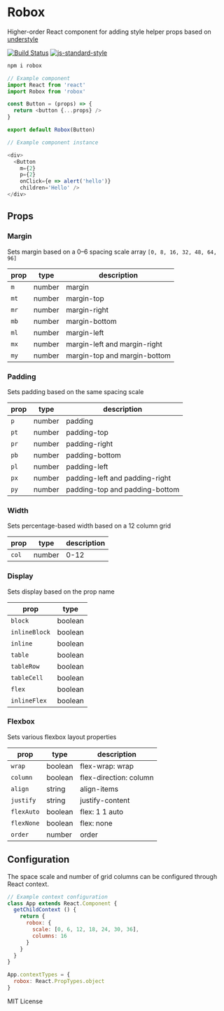 
# Robox

Higher-order React component for adding style helper props based on [understyle](https://github.com/jxnblk/understyle)

[![Build Status](https://travis-ci.org/jxnblk/understyle.svg?branch=master)](https://travis-ci.org/jxnblk/understyle)
[![js-standard-style](https://img.shields.io/badge/code%20style-standard-brightgreen.svg)](http://standardjs.com/)

```sh
npm i robox
```

```js
// Example component
import React from 'react'
import Robox from 'robox'

const Button = (props) => {
  return <button {...props} />
}

export default Robox(Button)
```

```js
// Example component instance

<div>
  <Button
    m={2}
    p={2}
    onClick={e => alert('hello')}
    children='Hello' />
</div>
```

## Props

### Margin

Sets margin based on a 0–6 spacing scale array `[0, 8, 16, 32, 48, 64, 96]`

prop | type | description
-----|------|------------
`m`  | number | margin
`mt` | number | margin-top
`mr` | number | margin-right
`mb` | number | margin-bottom
`ml` | number | margin-left
`mx` | number | margin-left and margin-right
`my` | number | margin-top and margin-bottom

### Padding

Sets padding based on the same spacing scale

prop | type | description
-----|------|------------
`p`  | number | padding
`pt` | number | padding-top
`pr` | number | padding-right
`pb` | number | padding-bottom
`pl` | number | padding-left
`px` | number | padding-left and padding-right
`py` | number | padding-top and padding-bottom

### Width

Sets percentage-based width based on a 12 column grid

prop | type | description
-----|------|------------
`col`| number | 0-12

### Display

Sets display based on the prop name

prop | type
-----|------
`block`| boolean
`inlineBlock`| boolean
`inline`| boolean
`table`| boolean
`tableRow`| boolean
`tableCell`| boolean
`flex`| boolean
`inlineFlex`| boolean

### Flexbox

Sets various flexbox layout properties

prop | type | description
-----|------|------------
`wrap`    | boolean | flex-wrap: wrap
`column`  | boolean | flex-direction: column
`align`   | string  | align-items
`justify` | string  | justify-content
`flexAuto`| boolean | flex: 1 1 auto
`flexNone`| boolean | flex: none
`order`   | number  | order

## Configuration

The space scale and number of grid columns can be configured through React context.

```js
// Example context configuration
class App extends React.Component {
  getChildContext () {
    return {
      robox: {
        scale: [0, 6, 12, 18, 24, 30, 36],
        columns: 16
      }
    }
  }
}

App.contextTypes = {
  robox: React.PropTypes.object
}
```


MIT License
